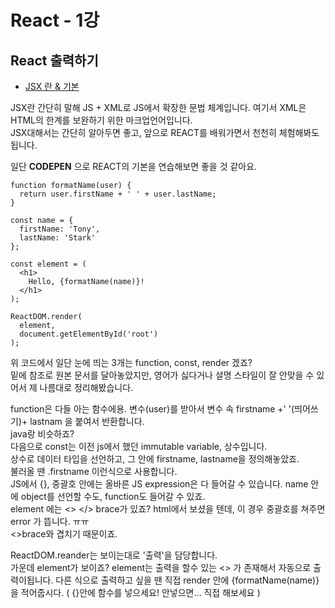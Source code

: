 # React - 1강

## React 출력하기
- [JSX 란 & 기본 ](https://reactjs.org/docs/introducing-jsx.html)   
    
    
JSX란 간단히 말해 JS + XML로 JS에서 확장한 문법 체계입니다. 여기서 XML은 HTML의 한계를 보완하기 위한 마크업언어입니다.  
JSX대해서는 간단히 알아두면 좋고, 앞으로 REACT를 배워가면서 천천히 체험해봐도 됩니다.   

일단 **CODEPEN** 으로 REACT의 기본을 연습해보면 좋을 것 같아요.
``` 
function formatName(user) {
  return user.firstName + ' ' + user.lastName;
}

const name = {
  firstName: 'Tony',
  lastName: 'Stark'
};

const element = (
  <h1>
    Hello, {formatName(name)}!
  </h1>
);

ReactDOM.render(
  element,
  document.getElementById('root')
);
```
위 코드에서 일단 눈에 띄는 3개는 function, const, render 겠죠?   
밑에 참조로 원본 문서를 달아놓았지만, 영어가 싫다거나 설명 스타일이 잘 안맞을 수 있어서 제 나름대로 정리해봤습니다.   
   
   
function은 다들 아는 함수에용. 변수(user)를 받아서 변수 속 firstname +' '(띄어쓰기)+ lastnam 을 붙여서 반환합니다.  
java랑 비슷하죠?   
다음으로 const는 이전 js에서 했던 immutable variable, 상수입니다.  
상수로 데이터 타입을 선언하고, 그 안에 firstname, lastname을 정의해놓았죠.  
불러올 땐 .firstname 이런식으로 사용합니다.   
JS에서 {}, 중괄호 안에는 올바른 JS expression은 다 들어갈 수 있습니다.
name 안에 object를 선언할 수도, function도 들어갈 수 있죠.  
element 에는 <> </> brace가 있죠? html에서 보셨을 텐데, 이 경우 중괄호를 쳐주면 error 가 뜹니다. ㅠㅠ   
<>brace와 겹치기 때문이죠.  
    
ReactDOM.reander는 보이는대로 '출력'을 담당합니다.   
가운데 element가 보이죠? element는 출력을 할수 있는 <> 가 존재해서 자동으로 출력이됩니다.
다른 식으로 출력하고 싶을 땐 직접 render 안에 {formatName(name)}을 적어줍시다. ( {}안에 함수를 넣으세요! 안넣으면... 직접 해보세요 )   
